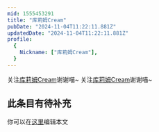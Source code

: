 ```yaml
---
mid: 1555453291
title: "库莉姆Cream"
pubDate: "2024-11-04T11:22:11.881Z"
updatedDate: "2024-11-04T11:22:11.881Z"
profile:
  {
    Nickname: ["库莉姆Cream"],
  }
---
```


关注[库莉姆Cream](https://space.bilibili.com/1555453291)谢谢喵~ 关注[库莉姆Cream](https://space.bilibili.com/1555453291)谢谢喵~

## 此条目有待补充
你可以在[这里](https://github.com/Yuhanawa/VTuber.ICU-Content/edit/master/v/库莉姆Cream/index.md)编辑本文
